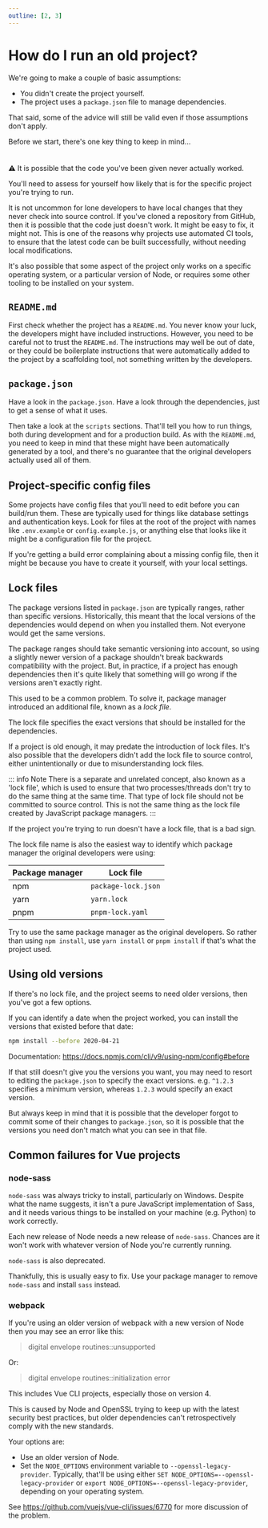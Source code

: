 ```yaml
---
outline: [2, 3]
---
```

# How do I run an old project?

We're going to make a couple of basic assumptions:

- You didn't create the project yourself.
- The project uses a `package.json` file to manage dependencies.

That said, some of the advice will still be valid even if those assumptions don't apply.

Before we start, there's one key thing to keep in mind...

<div class="warning custom-block" style="padding-top:8px">

:warning: It is possible that the code you've been given never actually worked.

</div>

You'll need to assess for yourself how likely that is for the specific project you're trying to run.

It is not uncommon for lone developers to have local changes that they never check into source control. If you've cloned a repository from GitHub, then it is possible that the code just doesn't work. It might be easy to fix, it might not. This is one of the reasons why projects use automated CI tools, to ensure that the latest code can be built successfully, without needing local modifications.

It's also possible that some aspect of the project only works on a specific operating system, or a particular version of Node, or requires some other tooling to be installed on your system.

## `README.md`

First check whether the project has a `README.md`. You never know your luck, the developers might have included instructions. However, you need to be careful not to trust the `README.md`. The instructions may well be out of date, or they could be boilerplate instructions that were automatically added to the project by a scaffolding tool, not something written by the developers.

## `package.json`

Have a look in the `package.json`. Have a look through the dependencies, just to get a sense of what it uses.

Then take a look at the `scripts` sections. That'll tell you how to run things, both during development and for a production build. As with the `README.md`, you need to keep in mind that these might have been automatically generated by a tool, and there's no guarantee that the original developers actually used all of them.

## Project-specific config files

Some projects have config files that you'll need to edit before you can build/run them. These are typically used for things like database settings and authentication keys. Look for files at the root of the project with names like `.env.example` or `config.example.js`, or anything else that looks like it might be a configuration file for the project.

If you're getting a build error complaining about a missing config file, then it might be because you have to create it yourself, with your local settings.

## Lock files

The package versions listed in `package.json` are typically ranges, rather than specific versions. Historically, this meant that the local versions of the dependencies would depend on when you installed them. Not everyone would get the same versions.

The package ranges should take semantic versioning into account, so using a slightly newer version of a package shouldn't break backwards compatibility with the project. But, in practice, if a project has enough dependencies then it's quite likely that something will go wrong if the versions aren't exactly right.

This used to be a common problem. To solve it, package manager introduced an additional file, known as a *lock file*.

The lock file specifies the exact versions that should be installed for the dependencies.

If a project is old enough, it may predate the introduction of lock files. It's also possible that the developers didn't add the lock file to source control, either unintentionally or due to misunderstanding lock files.

::: info Note
There is a separate and unrelated concept, also known as a 'lock file', which is used to ensure that two processes/threads don't try to do the same thing at the same time. That type of lock file should not be committed to source control. This is not the same thing as the lock file created by JavaScript package managers.
:::

If the project you're trying to run doesn't have a lock file, that is a bad sign.

The lock file name is also the easiest way to identify which package manager the original developers were using:

| Package manager | Lock file           |
|-----------------|---------------------|
| npm             | `package-lock.json` |
| yarn            | `yarn.lock`         |
| pnpm            | `pnpm-lock.yaml`    |

Try to use the same package manager as the original developers. So rather than using `npm install`, use `yarn install` or `pnpm install` if that's what the project used.

## Using old versions

If there's no lock file, and the project seems to need older versions, then you've got a few options.

If you can identify a date when the project worked, you can install the versions that existed before that date:

```sh
npm install --before 2020-04-21
```

Documentation: <https://docs.npmjs.com/cli/v9/using-npm/config#before>

If that still doesn't give you the versions you want, you may need to resort to editing the `package.json` to specify the exact versions. e.g. `^1.2.3` specifies a minimum version, whereas `1.2.3` would specify an exact version.

But always keep in mind that it is possible that the developer forgot to commit some of their changes to `package.json`, so it is possible that the versions you need don't match what you can see in that file.

## Common failures for Vue projects

### node-sass

`node-sass` was always tricky to install, particularly on Windows. Despite what the name suggests, it isn't a pure JavaScript implementation of Sass, and it needs various things to be installed on your machine (e.g. Python) to work correctly.

Each new release of Node needs a new release of `node-sass`. Chances are it won't work with whatever version of Node you're currently running.

`node-sass` is also deprecated.

Thankfully, this is usually easy to fix. Use your package manager to remove `node-sass` and install `sass` instead.

### webpack

If you're using an older version of webpack with a new version of Node then you may see an error like this:

> digital envelope routines::unsupported

Or:

> digital envelope routines::initialization error

This includes Vue CLI projects, especially those on version 4.

This is caused by Node and OpenSSL trying to keep up with the latest security best practices, but older dependencies can't retrospectively comply with the new standards.

Your options are:

- Use an older version of Node.
- Set the `NODE_OPTIONS` environment variable to `--openssl-legacy-provider`. Typically, that'll be using either `SET NODE_OPTIONS=--openssl-legacy-provider` or `export NODE_OPTIONS=--openssl-legacy-provider`, depending on your operating system.

See <https://github.com/vuejs/vue-cli/issues/6770> for more discussion of the problem.
